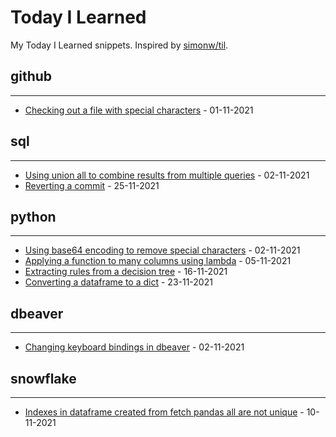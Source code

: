 # Today I Learned

My Today I Learned snippets. Inspired by [simonw/til](https://github.com/simonw/til).

## **github**
----
- [Checking out a file with special characters](git/checking-out-file-with-special-characters.md) - 01-11-2021 

## **sql**
----
- [Using union all to combine results from multiple queries](sql/combine-multiple-queries-union-all.md) - 02-11-2021 
- [Reverting a commit](git/reverting-a-commit.md) - 25-11-2021

## **python**
----
- [Using base64 encoding to remove special characters](python/base64_encoding.md) - 02-11-2021 
- [Applying a function to many columns using lambda](python/applying-function-many-cols.md) - 05-11-2021 
- [Extracting rules from a decision tree](python/extracting-rules-from-a-decision-tree.md) - 16-11-2021
- [Converting a dataframe to a dict](python/dataframe-to-dict.md) - 23-11-2021

## **dbeaver**
----
- [Changing keyboard bindings in dbeaver](dbeaver/changing-keyboard-bindings.md) - 02-11-2021 

## **snowflake**
----
- [Indexes in dataframe created from fetch pandas all are not unique](snowflake/indexes-non-unq-fetch-pandas-all.md) - 10-11-2021